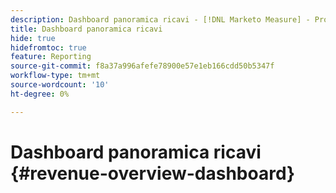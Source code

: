 ```yaml
---
description: Dashboard panoramica ricavi - [!DNL Marketo Measure] - Prodotto
title: Dashboard panoramica ricavi
hide: true
hidefromtoc: true
feature: Reporting
source-git-commit: f8a37a996afefe78900e57e1eb166cdd50b5347f
workflow-type: tm+mt
source-wordcount: '10'
ht-degree: 0%

---
```


# Dashboard panoramica ricavi {#revenue-overview-dashboard}
